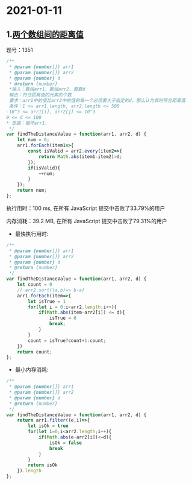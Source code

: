 # 2021-01-11

## 1.[两个数组间的距离值](https://leetcode-cn.com/problems/find-the-distance-value-between-two-arrays/)

题号：1351

```js
/**
 * @param {number[]} arr1
 * @param {number[]} arr2
 * @param {number} d
 * @return {number}
 *输入：数组arr1、数组arr2、整数d
 输出：符合距离值的元素的个数
 要求：arr1中的值比arr2中的值的每一个必须要大于指定的d，那么认为其时符合距离值
 条件：1 <= arr1.length, arr2.length <= 500
-10^3 <= arr1[i], arr2[j] <= 10^3
0 <= d <= 100
* 思路：循环arr1，
 */
var findTheDistanceValue = function(arr1, arr2, d) {
    let num = 0;
    arr1.forEach(item1=>{
        const isValid = arr2.every(item2=>{
            return Math.abs(item1-item2)>d;
        });
        if(isValid){
            ++num;
        }
    });
    return num;
};
```

执行用时：100 ms, 在所有 JavaScript 提交中击败了33.79%的用户

内存消耗：39.2 MB, 在所有 JavaScript 提交中击败了79.31%的用户

- 最快执行用时:

```js
/**
 * @param {number[]} arr1
 * @param {number[]} arr2
 * @param {number} d
 * @return {number}
 */
var findTheDistanceValue = function(arr1, arr2, d) {
    let count = 0
    // arr2.sort((a,b)=> b-a)
    arr1.forEach(item=>{
        let isTrue = 1
        for(let i = 0;i<arr2.length;i++){
            if(Math.abs(item-arr2[i]) <= d){
                isTrue = 0
                break;
            }
        }
        count = isTrue?count+1:count;
    })
    return count;
};
```

- 最小内存消耗:

```js
/**
 * @param {number[]} arr1
 * @param {number[]} arr2
 * @param {number} d
 * @return {number}
 */
var findTheDistanceValue = function(arr1, arr2, d) {
    return arr1.filter((e,i)=>{
        let isOk = true
        for(let i=0;i<arr2.length;i++){
            if(Math.abs(e-arr2[i])<=d){
                isOk = false
                break
            }
        }
        return isOk
    }).length
};
```
